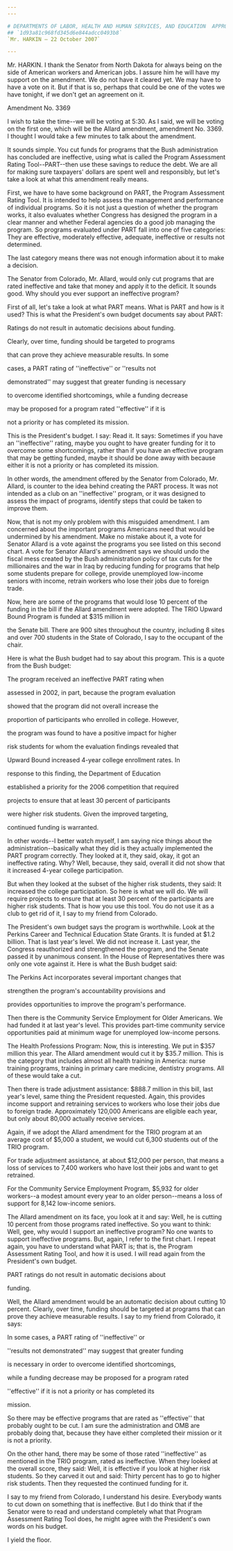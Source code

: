 ```yaml
---
---

# DEPARTMENTS OF LABOR, HEALTH AND HUMAN SERVICES, AND EDUCATION  APPROPRIATIONS ACT, 2008
## `1d93a81c968fd345d6e844adcc0493b8`
`Mr. HARKIN — 22 October 2007`

---
```



Mr. HARKIN. I thank the Senator from North Dakota for always being on 
the side of American workers and American jobs. I assure him he will 
have my support on the amendment. We do not have it cleared yet. We may 
have to have a vote on it. But if that is so, perhaps that could be one 
of the votes we have tonight, if we don't get an agreement on it.















 Amendment No. 3369


I wish to take the time--we will be voting at 5:30. As I said, we 
will be voting on the first one, which will be the Allard amendment, 
amendment No. 3369. I thought I would take a few minutes to talk about 
the amendment.

It sounds simple. You cut funds for programs that the Bush 
administration has concluded are ineffective, using what is called the 
Program Assessment Rating Tool--PART--then use these savings to reduce 
the debt. We are all for making sure taxpayers' dollars are spent well 
and responsibly, but let's take a look at what this amendment really 
means.

First, we have to have some background on PART, the Program 
Assessment Rating Tool. It is intended to help assess the management 
and performance of individual programs. So it is not just a question of 
whether the program works, it also evaluates whether Congress has 
designed the program in a clear manner and whether Federal agencies do 
a good job managing the program. So programs evaluated under PART fall 
into one of five categories: They are effective, moderately effective, 
adequate, ineffective or results not determined.

The last category means there was not enough information about it to 
make a decision.

The Senator from Colorado, Mr. Allard, would only cut programs that 
are rated ineffective and take that money and apply it to the deficit. 
It sounds good. Why should you ever support an ineffective program?

First of all, let's take a look at what PART means. What is PART and 
how is it used? This is what the President's own budget documents say 
about PART:




 Ratings do not result in automatic decisions about funding.



 Clearly, over time, funding should be targeted to programs 


 that can prove they achieve measurable results. In some 


 cases, a PART rating of ''ineffective'' or ''results not 


 demonstrated'' may suggest that greater funding is necessary 


 to overcome identified shortcomings, while a funding decrease 


 may be proposed for a program rated ''effective'' if it is 


 not a priority or has completed its mission.


This is the President's budget. I say: Read it. It says: Sometimes if 
you have an ''ineffective'' rating, maybe you ought to have greater 
funding for it to overcome some shortcomings, rather than if you have 
an effective program that may be getting funded, maybe it should be 
done away with because either it is not a priority or has completed its 
mission.

In other words, the amendment offered by the Senator from Colorado, 
Mr. Allard, is counter to the idea behind creating the PART process. It 
was not intended as a club on an ''ineffective'' program, or it was 
designed to assess the impact of programs, identify steps that could be 
taken to improve them.

Now, that is not my only problem with this misguided amendment. I am 
concerned about the important programs Americans need that would be 
undermined by his amendment. Make no mistake about it, a vote for 
Senator Allard is a vote against the programs you see listed on this 
second chart. A vote for Senator Allard's amendment says we should undo 
the fiscal mess created by the Bush administration policy of tax cuts 
for the millionaires and the war in Iraq by reducing funding for 
programs that help some students prepare for college, provide 
unemployed low-income seniors with income, retrain workers who lose 
their jobs due to foreign trade.

Now, here are some of the programs that would lose 10 percent of the 
funding in the bill if the Allard amendment were adopted. The TRIO 
Upward Bound Program is funded at $315 million in


the Senate bill. There are 900 sites throughout the country, including 
8 sites and over 700 students in the State of Colorado, I say to the 
occupant of the chair.

Here is what the Bush budget had to say about this program. This is a 
quote from the Bush budget:




 The program received an ineffective PART rating when 


 assessed in 2002, in part, because the program evaluation 


 showed that the program did not overall increase the 


 proportion of participants who enrolled in college. However, 


 the program was found to have a positive impact for higher 


 risk students for whom the evaluation findings revealed that 


 Upward Bound increased 4-year college enrollment rates. In 


 response to this finding, the Department of Education 


 established a priority for the 2006 competition that required 


 projects to ensure that at least 30 percent of participants 


 were higher risk students. Given the improved targeting, 


 continued funding is warranted.


In other words--I better watch myself, I am saying nice things about 
the administration--basically what they did is they actually 
implemented the PART program correctly. They looked at it, they said, 
okay, it got an ineffective rating. Why? Well, because, they said, 
overall it did not show that it increased 4-year college participation.

But when they looked at the subset of the higher risk students, they 
said: It increased the college participation. So here is what we will 
do. We will require projects to ensure that at least 30 percent of the 
participants are higher risk students. That is how you use this tool. 
You do not use it as a club to get rid of it, I say to my friend from 
Colorado.

The President's own budget says the program is worthwhile. Look at 
the Perkins Career and Technical Education State Grants. It is funded 
at $1.2 billion. That is last year's level. We did not increase it. 
Last year, the Congress reauthorized and strengthened the program, and 
the Senate passed it by unanimous consent. In the House of 
Representatives there was only one vote against it. Here is what the 
Bush budget said:




 The Perkins Act incorporates several important changes that 


 strengthen the program's accountability provisions and 


 provides opportunities to improve the program's performance.


Then there is the Community Service Employment for Older Americans. 
We had funded it at last year's level. This provides part-time 
community service opportunities paid at minimum wage for unemployed 
low-income persons.

The Health Professions Program: Now, this is interesting. We put in 
$357 million this year. The Allard amendment would cut it by $35.7 
million. This is the category that includes almost all health training 
in America: nurse training programs, training in primary care medicine, 
dentistry programs. All of these would take a cut.

Then there is trade adjustment assistance: $888.7 million in this 
bill, last year's level, same thing the President requested. Again, 
this provides income support and retraining services to workers who 
lose their jobs due to foreign trade. Approximately 120,000 Americans 
are eligible each year, but only about 80,000 actually receive 
services.

Again, if we adopt the Allard amendment for the TRIO program at an 
average cost of $5,000 a student, we would cut 6,300 students out of 
the TRIO program.

For trade adjustment assistance, at about $12,000 per person, that 
means a loss of services to 7,400 workers who have lost their jobs and 
want to get retrained.

For the Community Service Employment Program, $5,932 for older 
workers--a modest amount every year to an older person--means a loss of 
support for 8,142 low-income seniors.

The Allard amendment on its face, you look at it and say: Well, he is 
cutting 10 percent from those programs rated ineffective. So you want 
to think: Well, gee, why would I support an ineffective program? No one 
wants to support ineffective programs. But, again, I refer to the first 
chart. I repeat again, you have to understand what PART is; that is, 
the Program Assessment Rating Tool, and how it is used. I will read 
again from the President's own budget.




 PART ratings do not result in automatic decisions about 


 funding.


Well, the Allard amendment would be an automatic decision about 
cutting 10 percent. Clearly, over time, funding should be targeted at 
programs that can prove they achieve measurable results. I say to my 
friend from Colorado, it says:




 In some cases, a PART rating of ''ineffective'' or 


 ''results not demonstrated'' may suggest that greater funding 


 is necessary in order to overcome identified shortcomings, 


 while a funding decrease may be proposed for a program rated 


 ''effective'' if it is not a priority or has completed its 


 mission.


So there may be effective programs that are rated as ''effective'' 
that probably ought to be cut. I am sure the administration and OMB are 
probably doing that, because they have either completed their mission 
or it is not a priority.

On the other hand, there may be some of those rated ''ineffective'' 
as mentioned in the TRIO program, rated as ineffective. When they 
looked at the overall score, they said: Well, it is effective if you 
look at higher risk students. So they carved it out and said: Thirty 
percent has to go to higher risk students. Then they requested the 
continued funding for it.

I say to my friend from Colorado, I understand his desire. Everybody 
wants to cut down on something that is ineffective. But I do think that 
if the Senator were to read and understand completely what that Program 
Assessment Rating Tool does, he might agree with the President's own 
words on his budget.

I yield the floor.